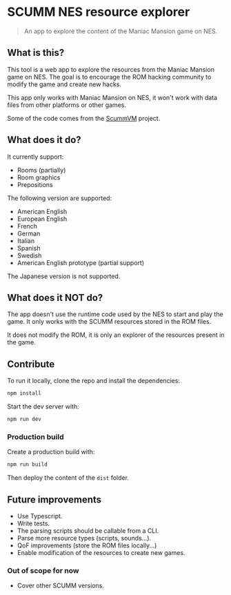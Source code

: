 # SCUMM NES resource explorer

> An app to explore the content of the Maniac Mansion game on NES.

## What is this?

This tool is a web app to explore the resources from the Maniac Mansion game on NES.
The goal is to encourage the ROM hacking community to modify the game and create new hacks.

This app only works with Maniac Mansion on NES, it won't work with data files from other platforms or other games.

Some of the code comes from the [ScummVM](https://github.com/scummvm) project.

## What does it do?

It currently support:

- Rooms (partially)
- Room graphics
- Prepositions

The following version are supported:

- American English
- European English
- French
- German
- Italian
- Spanish
- Swedish
- American English prototype (partial support)

The Japanese version is not supported.

## What does it NOT do?

The app doesn't use the runtime code used by the NES to start and play the game. It only works with the SCUMM resources stored in the ROM files.

It does not modify the ROM, it is only an explorer of the resources present in the game.

## Contribute

To run it locally, clone the repo and install the dependencies:

```sh
npm install
```

Start the dev server with:

```sh
npm run dev
```

### Production build

Create a production build with:

```sh
npm run build
```

Then deploy the content of the `dist` folder.

## Future improvements

- Use Typescript.
- Write tests.
- The parsing scripts should be callable from a CLI.
- Parse more resource types (scripts, sounds...).
- QoF improvements (store the ROM files locally...)
- Enable modification of the resources to create new games.

### Out of scope for now

- Cover other SCUMM versions.
